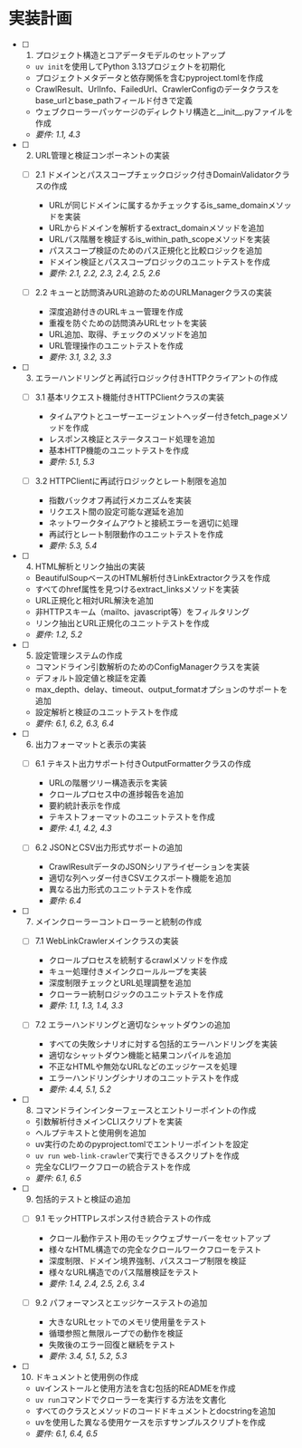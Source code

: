 # 実装計画

- [ ] 1. プロジェクト構造とコアデータモデルのセットアップ
  - `uv init`を使用してPython 3.13プロジェクトを初期化
  - プロジェクトメタデータと依存関係を含むpyproject.tomlを作成
  - CrawlResult、UrlInfo、FailedUrl、CrawlerConfigのデータクラスをbase_urlとbase_pathフィールド付きで定義
  - ウェブクローラーパッケージのディレクトリ構造と__init__.pyファイルを作成
  - _要件: 1.1, 4.3_

- [ ] 2. URL管理と検証コンポーネントの実装
  - [ ] 2.1 ドメインとパススコープチェックロジック付きDomainValidatorクラスの作成
    - URLが同じドメインに属するかチェックするis_same_domainメソッドを実装
    - URLからドメインを解析するextract_domainメソッドを追加
    - URLパス階層を検証するis_within_path_scopeメソッドを実装
    - パススコープ検証のためのパス正規化と比較ロジックを追加
    - ドメイン検証とパススコープロジックのユニットテストを作成
    - _要件: 2.1, 2.2, 2.3, 2.4, 2.5, 2.6_

  - [ ] 2.2 キューと訪問済みURL追跡のためのURLManagerクラスの実装
    - 深度追跡付きのURLキュー管理を作成
    - 重複を防ぐための訪問済みURLセットを実装
    - URL追加、取得、チェックのメソッドを追加
    - URL管理操作のユニットテストを作成
    - _要件: 3.1, 3.2, 3.3_

- [ ] 3. エラーハンドリングと再試行ロジック付きHTTPクライアントの作成
  - [ ] 3.1 基本リクエスト機能付きHTTPClientクラスの実装
    - タイムアウトとユーザーエージェントヘッダー付きfetch_pageメソッドを作成
    - レスポンス検証とステータスコード処理を追加
    - 基本HTTP機能のユニットテストを作成
    - _要件: 5.1, 5.3_

  - [ ] 3.2 HTTPClientに再試行ロジックとレート制限を追加
    - 指数バックオフ再試行メカニズムを実装
    - リクエスト間の設定可能な遅延を追加
    - ネットワークタイムアウトと接続エラーを適切に処理
    - 再試行とレート制限動作のユニットテストを作成
    - _要件: 5.3, 5.4_

- [ ] 4. HTML解析とリンク抽出の実装
  - BeautifulSoupベースのHTML解析付きLinkExtractorクラスを作成
  - すべてのhref属性を見つけるextract_linksメソッドを実装
  - URL正規化と相対URL解決を追加
  - 非HTTPスキーム（mailto、javascript等）をフィルタリング
  - リンク抽出とURL正規化のユニットテストを作成
  - _要件: 1.2, 5.2_

- [ ] 5. 設定管理システムの作成
  - コマンドライン引数解析のためのConfigManagerクラスを実装
  - デフォルト設定値と検証を定義
  - max_depth、delay、timeout、output_formatオプションのサポートを追加
  - 設定解析と検証のユニットテストを作成
  - _要件: 6.1, 6.2, 6.3, 6.4_

- [ ] 6. 出力フォーマットと表示の実装
  - [ ] 6.1 テキスト出力サポート付きOutputFormatterクラスの作成
    - URLの階層ツリー構造表示を実装
    - クロールプロセス中の進捗報告を追加
    - 要約統計表示を作成
    - テキストフォーマットのユニットテストを作成
    - _要件: 4.1, 4.2, 4.3_

  - [ ] 6.2 JSONとCSV出力形式サポートの追加
    - CrawlResultデータのJSONシリアライゼーションを実装
    - 適切な列ヘッダー付きCSVエクスポート機能を追加
    - 異なる出力形式のユニットテストを作成
    - _要件: 6.4_

- [ ] 7. メインクローラーコントローラーと統制の作成
  - [ ] 7.1 WebLinkCrawlerメインクラスの実装
    - クロールプロセスを統制するcrawlメソッドを作成
    - キュー処理付きメインクロールループを実装
    - 深度制限チェックとURL処理調整を追加
    - クローラー統制ロジックのユニットテストを作成
    - _要件: 1.1, 1.3, 1.4, 3.3_

  - [ ] 7.2 エラーハンドリングと適切なシャットダウンの追加
    - すべての失敗シナリオに対する包括的エラーハンドリングを実装
    - 適切なシャットダウン機能と結果コンパイルを追加
    - 不正なHTMLや無効なURLなどのエッジケースを処理
    - エラーハンドリングシナリオのユニットテストを作成
    - _要件: 4.4, 5.1, 5.2_

- [ ] 8. コマンドラインインターフェースとエントリーポイントの作成
  - 引数解析付きメインCLIスクリプトを実装
  - ヘルプテキストと使用例を追加
  - uv実行のためのpyproject.tomlでエントリーポイントを設定
  - `uv run web-link-crawler`で実行できるスクリプトを作成
  - 完全なCLIワークフローの統合テストを作成
  - _要件: 6.1, 6.5_

- [ ] 9. 包括的テストと検証の追加
  - [ ] 9.1 モックHTTPレスポンス付き統合テストの作成
    - クロール動作テスト用のモックウェブサーバーをセットアップ
    - 様々なHTML構造での完全なクロールワークフローをテスト
    - 深度制限、ドメイン境界強制、パススコープ制限を検証
    - 様々なURL構造でのパス階層検証をテスト
    - _要件: 1.4, 2.4, 2.5, 2.6, 3.4_

  - [ ] 9.2 パフォーマンスとエッジケーステストの追加
    - 大きなURLセットでのメモリ使用量をテスト
    - 循環参照と無限ループでの動作を検証
    - 失敗後のエラー回復と継続をテスト
    - _要件: 3.4, 5.1, 5.2, 5.3_

- [ ] 10. ドキュメントと使用例の作成
  - uvインストールと使用方法を含む包括的READMEを作成
  - `uv run`コマンドでクローラーを実行する方法を文書化
  - すべてのクラスとメソッドのコードドキュメントとdocstringを追加
  - uvを使用した異なる使用ケースを示すサンプルスクリプトを作成
  - _要件: 6.1, 6.4, 6.5_